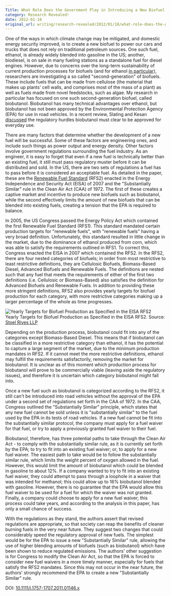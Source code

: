 ```yaml
---
Title: What Role Does the Government Play in Introducing a New Biofuel to Market?
category: Research Revealed!
date: 2012-01-18
original_url: writing/research-revealed/2012/01/18/what-role-does-the-government-play-in-introducing-a-new-biofuel-to-market/index.html
---
```


One of the ways in which climate change may be mitigated, and domestic energy
security improved, is to create a new biofuel to power our cars and trucks that
does not rely on traditional petroleum sources. One such fuel, ethanol, is
already widely blended into gasoline in the US; another, biodiesel, is on sale
in many fueling stations as a standalone fuel for diesel engines. However, due
to concerns over the long-term sustainability of current production processes
for biofuels (and for ethanol [in
particular](http://topics.nytimes.com/top/news/business/energy-environment/biofuels/index.html)),
researchers are investigating a so called "second-generation" of biofuels. These
include fuels that can be made from cellulose (the material that makes up
plants' cell walls, and comprises most of the mass of a plant) as well as fuels
made from novel feedstocks, such as algae. My research in particular has focused
on one such second-generation biofuel, called biobutanol. Biobutanol has many
technical advantages over ethanol, but biobutanol has not been approved by the
Environmental Protection Agency (EPA) for use in road vehicles. In a recent
review, Slating and Kesan
[discussed](http://dx.doi.org/10.1111/j.1757-1707.2011.01146.x)  the regulatory
hurdles biobutanol must clear to be approved for everyday use.
<!--more-->

There are many factors that determine whether the development of a new fuel will
be successful. Some of these factors are engineering ones, and include such
things as power output and energy density. Other factors involve government
regulations surrounding the fuel industry. As an engineer, it is easy to forget
that even if a new fuel is technically better than an existing fuel, it still
must pass regulatory muster before it can be distributed and sold. In the US,
there are two sets of regulations a fuel has to pass before it is considered an
acceptable fuel. As detailed in the paper, these are the [Renewable Fuel
Standard][RFS] (RFS2) enacted in the Energy Independence and Security Act (EISA)
of 2007 and the "Substantially Similar" rule in the Clean Air Act (CAA) of 1972.
The first of these creates a captive market and incentive to produce new
biofuels such as biobutanol, while the second effectively limits the amount of
new biofuels that can be blended into existing fuels, creating a tension that
the EPA is required to balance.

In 2005, the US Congress passed the Energy Policy Act which contained the first
Renewable Fuel Standard (RFS1). This standard mandated certain production
targets for "renewable fuels", with "renewable fuels" having a very broad
definition. Unfortunately, this standard resulted in little change in the
market, due to the dominance of ethanol produced from corn, which was able to
satisfy the requirements outlined in RFS1. To correct this, Congress enacted the
EISA in 2007 which contained the RFS2. In the RFS2, there are four nested
categories of biofuels; in order from most restrictive to least restrictive
definitions, they are Cellulosic Biofuels, Biomass-Based Diesel, Advanced
Biofuels and Renewable Fuels. The definitions are nested such that any fuel that
meets the requirements of either of the first two definitions (i.e. Cellulosic
or Biomass-Based) also satisfies the definition for Advanced Biofuels and
Renewable Fuels. In addition to providing these more stringent definitions, RFS2
also provides yearly targets for biofuel production for each category, with more
restrictive categories making up a larger percentage of the whole as time
progresses.

![Yearly Targets for Biofuel Production as Specified in the EISA RFS2](https://docs.google.com/spreadsheet/oimg?key=0AvbePQkPupKrdDhPUDc4eHg3RWFPQkFMeWMyRWtaTmc&amp;oid=2&amp;zx=rs80aqcwvtkg)  
Yearly Targets for Biofuel Production as Specified in the EISA RFS2. Source: [Stoel Rives LLP](http://www.stoel.com/showalert.aspx?Show=2821)

Depending on the production process, biobutanol could fit into any of the
categories except Biomass-Based Diesel. This means that if biobutanol can be
classified in a more restrictive category than ethanol, it has the potential to
capture a large segment of the market, due to the minimum production mandates in
RFS2. If it cannot meet the more restrictive definitions, ethanol may fulfill
the requirements satisfactorily, removing the market for biobutanol. It is
unclear as of this moment which production process for biobutanol will prove to
be commercially viable (leaving aside the regulatory issues), and therefore it
is uncertain which category biobutanol might fall into.

Once a new fuel such as biobutanol is categorized according to the RFS2, it
still can't be introduced into road vehicles without the approval of the EPA
under a second set of regulations set forth in the CAA of 1972. In the CAA,
Congress outlined the "Substantially Similar" principle, which states that any
new fuel cannot be sold unless it is "substantially similar" to the fuel used by
the EPA in its tests of road vehicles. If a new fuel cannot be fit into the
substantially similar protocol, the company must apply for a fuel waiver for
that fuel, or try to apply a previously granted fuel waiver to their fuel.

Biobutanol, therefore, has three potential paths to take through the Clean Air
Act - to comply with the substantially similar rule, as it is currently set
forth by the EPA; to try to fit into an existing fuel waiver; or, to apply for a
new fuel waiver. The easiest path to take would be to follow the substantially
similar rule, which limits the weight percent of oxygen allowed in the fuel.
However, this would limit the amount of biobutanol which could be blended in
gasoline to about 12%. If a company wanted to try to fit into an existing fuel
waiver, they could attempt to pass through a loophole in a waiver that was
intended for methanol; this could allow up to 16% biobutanol blended with
gasoline. However, there is no guarantee that the EPA would allow this fuel
waiver to be used for a fuel for which the waiver was not granted. Finally, a
company could choose to apply for a new fuel waiver; this process could take
years, and according to the analysis in this paper, has only a small chance of
success.

With the regulations as they stand, the authors assert that revised regulations
are appropriate, so that society can reap the benefits of cleaner burning fuels
in the very near future. They suggest two changes that could considerably speed
the regulatory approval of new fuels. The simplest would be for the EPA to issue
a new "Substantially Similar" rule, allowing the use of higher blending amounts
of biofuels (such as biobutanol) which have been shown to reduce regulated
emissions. The authors' other suggestion is for Congress to modify the Clean Air
Act, so that the EPA is forced to consider new fuel waivers in a more timely
manner, especially for fuels that satisfy the RFS2 mandates. Since this may not
occur in the near future, the authors' strongly recommend the EPA to create a
new "Substantially Similar" rule.

DOI: [10.1111/j.1757-1707.2011.01146.x](https://doi.org/10.1111/j.1757-1707.2011.01146.x)

[RFS]: http://www.epa.gov/otaq/fuels/renewablefuels/index.htm
